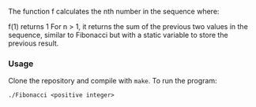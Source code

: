 The function f calculates the nth number in the sequence where:

f(1) returns 1
For n > 1, it returns the sum of the previous two values in the sequence, similar to Fibonacci but with a static variable to store the previous result.

### Usage

Clone the repository and compile with `make`. To run the program:

```
./Fibonacci <positive integer>
```
